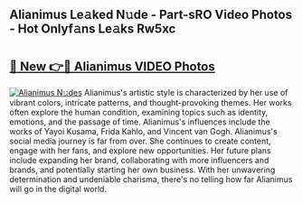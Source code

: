 ## Alianimus Le𝚊ked N𝚞de - Part-sRO Video Photos - Hot Onlyf𝚊ns Le𝚊ks Rw5xc

# <h2><a href="http://ac38313.deff.icu/?id=Alianimus">🔗 New 👉🔴 Alianimus VIDEO Photos</a></h2>

[![Alianimus N𝚞des](https://i.imgur.com/rIISA9y.gif)](http://ac38313.deff.icu/?id=Alianimus)
Alianimus's artistic style is characterized by her use of vibrant colors, intricate patterns, and thought-provoking themes. Her works often explore the human condition, examining topics such as identity, emotions, and the passage of time. Alianimus's influences include the works of Yayoi Kusama, Frida Kahlo, and Vincent van Gogh. Alianimus's social media journey is far from over. She continues to create content, engage with her fans, and explore new opportunities. Her future plans include expanding her brand, collaborating with more influencers and brands, and potentially starting her own business. With her unwavering determination and undeniable charisma, there's no telling how far Alianimus will go in the digital world.
